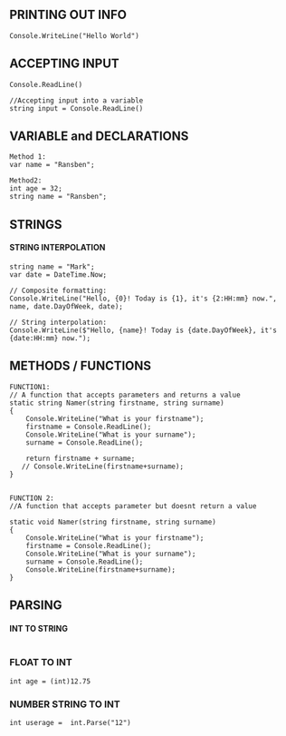 ## PRINTING OUT INFO
```
Console.WriteLine("Hello World")
```

## ACCEPTING INPUT

```
Console.ReadLine()

//Accepting input into a variable
string input = Console.ReadLine()
```

## VARIABLE and DECLARATIONS 
```
Method 1:
var name = "Ransben";

Method2:
int age = 32;
string name = "Ransben";

```

## STRINGS
#### STRING INTERPOLATION
```
string name = "Mark";
var date = DateTime.Now;

// Composite formatting:
Console.WriteLine("Hello, {0}! Today is {1}, it's {2:HH:mm} now.", name, date.DayOfWeek, date);

// String interpolation:
Console.WriteLine($"Hello, {name}! Today is {date.DayOfWeek}, it's {date:HH:mm} now.");
```

## METHODS / FUNCTIONS
```
FUNCTION1:
// A function that accepts parameters and returns a value
static string Namer(string firstname, string surname)
{
    Console.WriteLine("What is your firstname");
    firstname = Console.ReadLine();
    Console.WriteLine("What is your surname");
    surname = Console.ReadLine();

    return firstname + surname;
   // Console.WriteLine(firstname+surname);
}


FUNCTION 2:
//A function that accepts parameter but doesnt return a value

static void Namer(string firstname, string surname)
{
    Console.WriteLine("What is your firstname");
    firstname = Console.ReadLine();
    Console.WriteLine("What is your surname");
    surname = Console.ReadLine();
    Console.WriteLine(firstname+surname);
}

```

## PARSING 
#### INT TO STRING
```

```


### FLOAT TO INT
```
int age = (int)12.75

```

### NUMBER STRING TO INT
```
int userage =  int.Parse("12")
```
